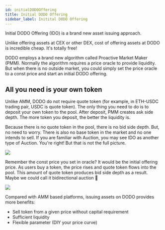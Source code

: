 ```yaml
---
id: initialDODOOffering
title: Initial DODO Offering
sidebar_label: Initital DODO Offering
---
```


Initial DODO Offering (IDO) is a brand new asset issuing approach.

Unlike offering assets at CEX or other DEX, cost of offering assets at DODO is incredible cheap. It's totally free!

DODO employs a brand new algorithm called Proactive Market Maker (PMM). Normally the algorithm requires a price oracle to provide liquidity. But when there is no outside market, you could simply set the price oracle to a const price and start an initial DODO offering.

## All you need is your own token

Unlike AMM, DODO do not require quote token (for example, in ETH-USDC trading pair, USDC is quote token). The only thing you need to do is to deposit your own token to the pool. After deposit, PMM creates ask side depth. The more token you deposit, the better the liquidity is.

Because there is no quote token in the pool, there is no bid side depth. But, no need to worry. There is also no base token in the market and no one intends to sell.
If you are familiar with Auction, you may see IDO as another type of Auction. You're right! But that is not the full picture.

![](https://dodoex.github.io/docs/img/dodo_long_tail_1.jpeg)

Remember the const price you set in oracle? It would be the initial offering price. As users buy a token, the price rises and quote token flows into the pool. This amount of quote token produces bid side depth as a result. Maybe we could call it bidirectional auction 🤔

![](https://dodoex.github.io/docs/img/dodo_long_tail_2.jpeg)

Compared with AMM based platforms, issuing assets on DODO provides more benefits:

- Sell token from a given price without capital requirement
- Sufficient liquidity
- Flexible parameter (DIY your price curve)
